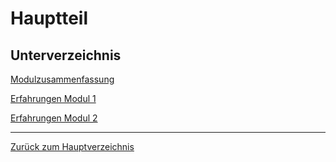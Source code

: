 # Hauptteil

## Unterverzeichnis

[Modulzusammenfassung](AWS_Academy_Module/modul_zusammenfassung.md)

[Erfahrungen Modul 1](AWS_Academy_Module/modul1.md)

[Erfahrungen Modul 2](AWS_Academy_Module/modul2.md)

-----

[Zurück zum Hauptverzeichnis](../README.md)
